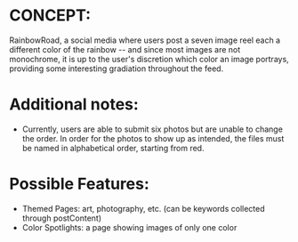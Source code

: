 # CONCEPT: 
RainbowRoad, a social media where  users post a seven image reel each a different color of the rainbow -- and since most images are not monochrome, it is up to the user's discretion which color an image portrays, providing some interesting gradiation throughout the feed. 

# Additional notes:
- Currently, users are able to submit six photos but are unable to change the order. In order for the photos to show up as intended, the files must be named in alphabetical order, starting from red.

# Possible Features:
- Themed Pages: art, photography, etc. (can be keywords collected through postContent)
- Color Spotlights: a page showing images of only one color